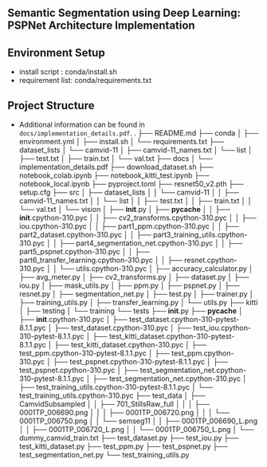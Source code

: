 Semantic Segmentation using Deep Learning: PSPNet Architecture Implementation
---
## Environment Setup
  - install script  : conda/install.sh
  - requirement list: conda/requirements.txt

## Project Structure
- Additional information can be found in `docs/implementation_details.pdf`.
.
├── README.md
├── conda
│   ├── environment.yml
│   ├── install.sh
│   └── requirements.txt
├── dataset_lists
│   └── camvid-11
│       ├── camvid-11_names.txt
│       └── list
│           ├── test.txt
│           ├── train.txt
│           └── val.txt
├── docs
│   └── implementation_details.pdf
├── download_dataset.sh
├── notebook_colab.ipynb
├── notebook_kitti_test.ipynb
├── notebook_local.ipynb
├── pyproject.toml
├── resnet50_v2.pth
├── setup.cfg
├── src
│   ├── dataset_lists
│   │   └── camvid-11
│   │       ├── camvid-11_names.txt
│   │       └── list
│   │           ├── test.txt
│   │           ├── train.txt
│   │           └── val.txt
│   └── vision
│       ├── __init__.py
│       ├── __pycache__
│       │   ├── __init__.cpython-310.pyc
│       │   ├── cv2_transforms.cpython-310.pyc
│       │   ├── iou.cpython-310.pyc
│       │   ├── part1_ppm.cpython-310.pyc
│       │   ├── part2_dataset.cpython-310.pyc
│       │   ├── part3_training_utils.cpython-310.pyc
│       │   ├── part4_segmentation_net.cpython-310.pyc
│       │   ├── part5_pspnet.cpython-310.pyc
│       │   ├── part6_transfer_learning.cpython-310.pyc
│       │   ├── resnet.cpython-310.pyc
│       │   └── utils.cpython-310.pyc
│       ├── accuracy_calculator.py
│       ├── avg_meter.py
│       ├── cv2_transforms.py
│       ├── dataset.py
│       ├── iou.py
│       ├── mask_utils.py
│       ├── ppm.py
│       ├── pspnet.py
│       ├── resnet.py
│       ├── segmentation_net.py
│       ├── test.py
│       ├── trainer.py
│       ├── training_utils.py
│       ├── transfer_learning.py
│       └── utils.py
├── kitti
│   ├── testing
│   └── training
└── tests
    ├── __init__.py
    ├── __pycache__
    │   ├── __init__.cpython-310.pyc
    │   ├── test_dataset.cpython-310-pytest-8.1.1.pyc
    │   ├── test_dataset.cpython-310.pyc
    │   ├── test_iou.cpython-310-pytest-8.1.1.pyc
    │   ├── test_kitti_dataset.cpython-310-pytest-8.1.1.pyc
    │   ├── test_kitti_dataset.cpython-310.pyc
    │   ├── test_ppm.cpython-310-pytest-8.1.1.pyc
    │   ├── test_ppm.cpython-310.pyc
    │   ├── test_pspnet.cpython-310-pytest-8.1.1.pyc
    │   ├── test_pspnet.cpython-310.pyc
    │   ├── test_segmentation_net.cpython-310-pytest-8.1.1.pyc
    │   ├── test_segmentation_net.cpython-310.pyc
    │   ├── test_training_utils.cpython-310-pytest-8.1.1.pyc
    │   └── test_training_utils.cpython-310.pyc
    ├── test_data
    │   ├── CamvidSubsampled
    │   │   ├── 701_StillsRaw_full
    │   │   │   ├── 0001TP_006690.png
    │   │   │   ├── 0001TP_006720.png
    │   │   │   └── 0001TP_006750.png
    │   │   └── semseg11
    │   │       ├── 0001TP_006690_L.png
    │   │       ├── 0001TP_006720_L.png
    │   │       └── 0001TP_006750_L.png
    │   └── dummy_camvid_train.txt
    ├── test_dataset.py
    ├── test_iou.py
    ├── test_kitti_dataset.py
    ├── test_ppm.py
    ├── test_pspnet.py
    ├── test_segmentation_net.py
    └── test_training_utils.py
